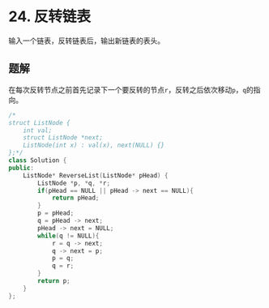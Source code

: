# 24. 反转链表

输入一个链表，反转链表后，输出新链表的表头。

## 题解

在每次反转节点之前首先记录下一个要反转的节点`r`，反转之后依次移动`p`，`q`的指向。

```cpp
/*
struct ListNode {
    int val;
    struct ListNode *next;
    ListNode(int x) : val(x), next(NULL) {}
};*/
class Solution {
public:
    ListNode* ReverseList(ListNode* pHead) {
        ListNode *p, *q, *r;
        if(pHead == NULL || pHead -> next == NULL){
            return pHead;
        }
        p = pHead;
        q = pHead -> next;
        pHead -> next = NULL;
        while(q != NULL){
            r = q -> next;
            q -> next = p;
            p = q;
            q = r;
        }
        return p;
    }
};
```
